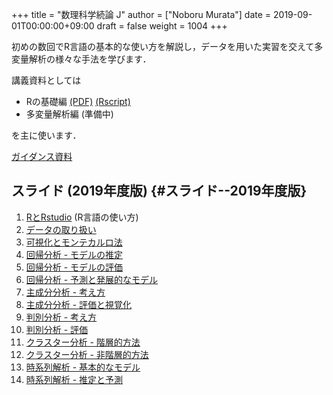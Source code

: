 +++
title = "数理科学続論 J"
author = ["Noboru Murata"]
date = 2019-09-01T00:00:00+09:00
draft = false
weight = 1004
+++

初めの数回でR言語の基本的な使い方を解説し，データを用いた実習を交えて多変量解析の様々な手法を学びます．

講義資料としては

-   Rの基礎編 [(PDF)](https://noboru-murata.github.io/sda/docs/note1.pdf) [(Rscript)](https://noboru-murata.github.io/sda/docs/script1.zip)
-   多変量解析編 (準備中)

を主に使います．

[ガイダンス資料](https://noboru-murata.github.io/sda/autumn/slide00.html)


## スライド (2019年度版) {#スライド--2019年度版}

1.  [RとRstudio](https://noboru-murata.github.io/sda/autumn/slide01.html) (R言語の使い方)
2.  [データの取り扱い](https://noboru-murata.github.io/sda/autumn/slide02.html)
3.  [可視化とモンテカルロ法](https://noboru-murata.github.io/sda/autumn/slide03.html)
4.  [回帰分析 - モデルの推定](https://noboru-murata.github.io/sda/autumn/slide04.html)
5.  [回帰分析 - モデルの評価](https://noboru-murata.github.io/sda/autumn/slide05.html)
6.  [回帰分析 - 予測と発展的なモデル](https://noboru-murata.github.io/sda/autumn/slide06.html)
7.  [主成分分析 - 考え方](https://noboru-murata.github.io/sda/autumn/slide07.html)
8.  [主成分分析 - 評価と視覚化](https://noboru-murata.github.io/sda/autumn/slide08.html)
9.  [判別分析 - 考え方](https://noboru-murata.github.io/sda/autumn/slide09.html)
10. [判別分析 - 評価](https://noboru-murata.github.io/sda/autumn/slide10.html)
11. [クラスター分析 - 階層的方法](https://noboru-murata.github.io/sda/autumn/slide11.html)
12. [クラスター分析 - 非階層的方法](https://noboru-murata.github.io/sda/autumn/slide12.html)
13. [時系列解析 - 基本的なモデル](https://noboru-murata.github.io/sda/autumn/slide13.html)
14. [時系列解析 - 推定と予測](https://noboru-murata.github.io/sda/autumn/slide14.html)
